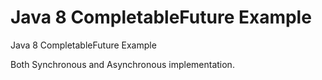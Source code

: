 # Java 8 CompletableFuture Example
Java 8 CompletableFuture Example

Both Synchronous and Asynchronous implementation.

